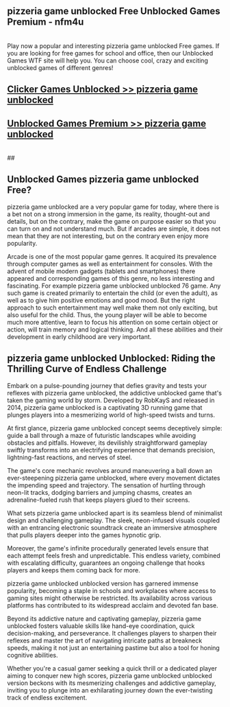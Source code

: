 ## pizzeria game unblocked Free Unblocked Games Premium - nfm4u <br>
<br>
Play now a popular and interesting pizzeria game unblocked Free games. If you are looking for free games for school and office, then our Unblocked Games WTF site will help you. You can choose cool, crazy and exciting unblocked games of different genres!


##  [Clicker Games Unblocked >> pizzeria game unblocked](http://freeplayer.one?title=pizzeria_game_unblocked&ref=05)

##  [Unblocked Games Premium >> pizzeria game unblocked](http://freeplayer.one?title=pizzeria_game_unblocked&ref=05)
  <br>
  ##



## Unblocked Games pizzeria game unblocked Free?

pizzeria game unblocked are a very popular game for today, where there is a bet not on a strong immersion in the game, its reality, thought-out and details, but on the contrary, make the game on purpose easier so that you can turn on and not understand much. But if arcades are simple, it does not mean that they are not interesting, but on the contrary even enjoy more popularity.

Arcade is one of the most popular game genres. It acquired its prevalence through computer games as well as entertainment for consoles. With the advent of mobile modern gadgets (tablets and smartphones) there appeared and corresponding games of this genre, no less interesting and fascinating. For example pizzeria game unblocked unblocked 76 game. Any such game is created primarily to entertain the child (or even the adult), as well as to give him positive emotions and good mood. But the right approach to such entertainment may well make them not only exciting, but also useful for the child. Thus, the young player will be able to become much more attentive, learn to focus his attention on some certain object or action, will train memory and logical thinking. And all these abilities and their development in early childhood are very important.

##  pizzeria game unblocked Unblocked: Riding the Thrilling Curve of Endless Challenge

Embark on a pulse-pounding journey that defies gravity and tests your reflexes with pizzeria game unblocked, the addictive unblocked game that's taken the gaming world by storm. Developed by RobKayS and released in 2014, pizzeria game unblocked is a captivating 3D running game that plunges players into a mesmerizing world of high-speed twists and turns.

At first glance, pizzeria game unblocked concept seems deceptively simple: guide a ball through a maze of futuristic landscapes while avoiding obstacles and pitfalls. However, its devilishly straightforward gameplay swiftly transforms into an electrifying experience that demands precision, lightning-fast reactions, and nerves of steel.

The game's core mechanic revolves around maneuvering a ball down an ever-steepening pizzeria game unblocked, where every movement dictates the impending speed and trajectory. The sensation of hurtling through neon-lit tracks, dodging barriers and jumping chasms, creates an adrenaline-fueled rush that keeps players glued to their screens.

What sets pizzeria game unblocked apart is its seamless blend of minimalist design and challenging gameplay. The sleek, neon-infused visuals coupled with an entrancing electronic soundtrack create an immersive atmosphere that pulls players deeper into the games hypnotic grip.

Moreover, the game's infinite procedurally generated levels ensure that each attempt feels fresh and unpredictable. This endless variety, combined with escalating difficulty, guarantees an ongoing challenge that hooks players and keeps them coming back for more.

pizzeria game unblocked unblocked version has garnered immense popularity, becoming a staple in schools and workplaces where access to gaming sites might otherwise be restricted. Its availability across various platforms has contributed to its widespread acclaim and devoted fan base.

Beyond its addictive nature and captivating gameplay, pizzeria game unblocked fosters valuable skills like hand-eye coordination, quick decision-making, and perseverance. It challenges players to sharpen their reflexes and master the art of navigating intricate paths at breakneck speeds, making it not just an entertaining pastime but also a tool for honing cognitive abilities.

Whether you're a casual gamer seeking a quick thrill or a dedicated player aiming to conquer new high scores, pizzeria game unblocked unblocked version beckons with its mesmerizing challenges and addictive gameplay, inviting you to plunge into an exhilarating journey down the ever-twisting track of endless excitement.